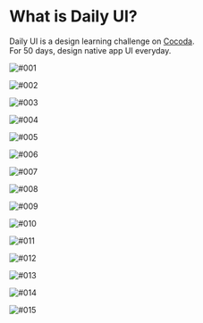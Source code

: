 # What is Daily UI?
Daily UI is a design learning challenge on [Cocoda](https://cocoda.design/).  
For 50 days, design native app UI everyday.

![#001](./ui/001.jpg)

![#002](./ui/002.jpg)

![#003](./ui/003.jpg)

![#004](./ui/004.jpg)

![#005](./ui/005.jpg)

![#006](./ui/006.jpg)

![#007](./ui/007.jpg)

![#008](./ui/008.jpg)

![#009](./ui/009.jpg)

![#010](./ui/010.jpg)

![#011](./ui/011.jpg)

![#012](./ui/012.jpg)

![#013](./ui/013.jpg)

![#014](./ui/014.jpg)

![#015](./ui/015.jpg)


